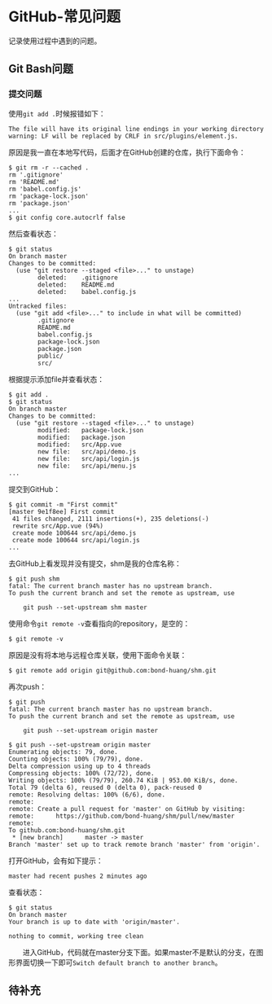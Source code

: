 # GitHub-常见问题
记录使用过程中遇到的问题。
## Git Bash问题
### 提交问题
使用`git add .`时候报错如下：
```
The file will have its original line endings in your working directory
warning: LF will be replaced by CRLF in src/plugins/element.js.
```
原因是我一直在本地写代码，后面才在GitHub创建的仓库，执行下面命令：
```
$ git rm -r --cached .
rm '.gitignore'
rm 'README.md'
rm 'babel.config.js'
rm 'package-lock.json'
rm 'package.json'
...
$ git config core.autocrlf false
```
然后查看状态：
```
$ git status
On branch master
Changes to be committed:
  (use "git restore --staged <file>..." to unstage)
        deleted:    .gitignore
        deleted:    README.md
        deleted:    babel.config.js
...
Untracked files:
  (use "git add <file>..." to include in what will be committed)
        .gitignore
        README.md
        babel.config.js
        package-lock.json
        package.json
        public/
        src/
```
根据提示添加file并查看状态：
```
$ git add .
$ git status
On branch master
Changes to be committed:
  (use "git restore --staged <file>..." to unstage)
        modified:   package-lock.json
        modified:   package.json
        modified:   src/App.vue
        new file:   src/api/demo.js
        new file:   src/api/login.js
        new file:   src/api/menu.js
...
```
提交到GitHub：
```
$ git commit -m "First commit"
[master 9e1f8ee] First commit
 41 files changed, 2111 insertions(+), 235 deletions(-)
 rewrite src/App.vue (94%)
 create mode 100644 src/api/demo.js
 create mode 100644 src/api/login.js
...
```
去GitHub上看发现并没有提交，shm是我的仓库名称：
```
$ git push shm
fatal: The current branch master has no upstream branch.
To push the current branch and set the remote as upstream, use

    git push --set-upstream shm master
```
使用命令`git remote -v`查看指向的repository，是空的：
```
$ git remote -v
```
原因是没有将本地与远程仓库关联，使用下面命令关联：
```
$ git remote add origin git@github.com:bond-huang/shm.git
```
再次push：
```
$ git push
fatal: The current branch master has no upstream branch.
To push the current branch and set the remote as upstream, use

    git push --set-upstream origin master

$ git push --set-upstream origin master
Enumerating objects: 79, done.
Counting objects: 100% (79/79), done.
Delta compression using up to 4 threads
Compressing objects: 100% (72/72), done.
Writing objects: 100% (79/79), 260.74 KiB | 953.00 KiB/s, done.
Total 79 (delta 6), reused 0 (delta 0), pack-reused 0
remote: Resolving deltas: 100% (6/6), done.
remote:
remote: Create a pull request for 'master' on GitHub by visiting:
remote:      https://github.com/bond-huang/shm/pull/new/master
remote:
To github.com:bond-huang/shm.git
 * [new branch]      master -> master
Branch 'master' set up to track remote branch 'master' from 'origin'.
```
打开GitHub，会有如下提示：
```
master had recent pushes 2 minutes ago 
```
查看状态：
```
$ git status
On branch master
Your branch is up to date with 'origin/master'.

nothing to commit, working tree clean
```
&#8195;&#8195;进入GitHub，代码就在master分支下面。如果master不是默认的分支，在图形界面切换一下即可`Switch default branch to another branch`。

## 待补充
